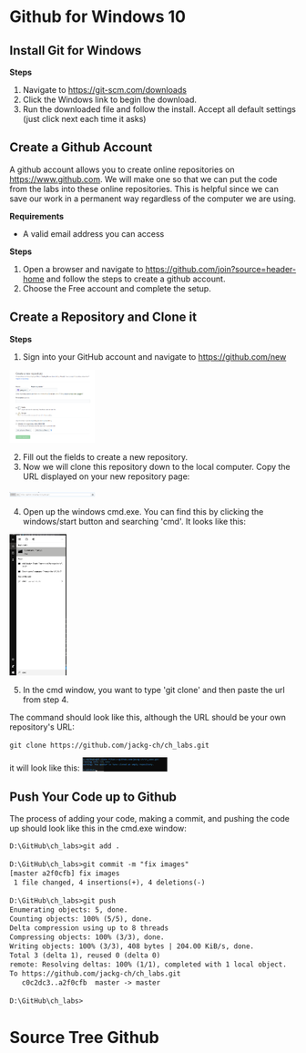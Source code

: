 # Github for Windows 10

## Install Git for Windows

**Steps**
1) Navigate to https://git-scm.com/downloads
2) Click the Windows link to begin the download.
3) Run the downloaded file and follow the install. Accept all default settings (just click next each time it asks)


## Create a Github Account

A github account allows you to create online repositories on https://www.github.com. We will make one so that we can put the code from the labs into these online repositories. This is helpful since we can save our work in a permanent way regardless of the computer we are using.

**Requirements**
- A valid email address you can access

**Steps**
1) Open a browser and navigate to https://github.com/join?source=header-home and follow the steps to create a github account.
2) Choose the Free account and complete the setup.

## Create a Repository and Clone it

**Steps**
1) Sign into your GitHub account and navigate to https://github.com/new

<img src="https://github.com/jackg-ch/ch_labs/blob/master/images/account_newrepo.PNG" style="width:150px;"/>

2) Fill out the fields to create a new repository.
3) Now we will clone this repository down to the local computer. Copy the URL displayed on your new repository page:

<img src="https://github.com/jackg-ch/ch_labs/blob/master/images/account_httpslink.PNG" style="width:150px;"/>

4) Open up the windows cmd.exe. You can find this by clicking the windows/start button and searching 'cmd'. It looks like this:

<img src="https://github.com/jackg-ch/ch_labs/blob/master/images/git_cmd.PNG" style="width:100px;"/>

5) In the cmd window, you want to type 'git clone' and then paste the url from step 4.

The command should look like this, although the URL should be your own repository's URL:

`
 git clone https://github.com/jackg-ch/ch_labs.git
`

it will look like this:
<img src="https://github.com/jackg-ch/ch_labs/blob/master/images/git_clone.PNG" style="width:150px;"/>



## Push Your Code up to Github



The process of adding your code, making a commit, and pushing the code up should look like this in the cmd.exe window:
```
D:\GitHub\ch_labs>git add .

D:\GitHub\ch_labs>git commit -m "fix images"
[master a2f0cfb] fix images
 1 file changed, 4 insertions(+), 4 deletions(-)

D:\GitHub\ch_labs>git push
Enumerating objects: 5, done.
Counting objects: 100% (5/5), done.
Delta compression using up to 8 threads
Compressing objects: 100% (3/3), done.
Writing objects: 100% (3/3), 408 bytes | 204.00 KiB/s, done.
Total 3 (delta 1), reused 0 (delta 0)
remote: Resolving deltas: 100% (1/1), completed with 1 local object.
To https://github.com/jackg-ch/ch_labs.git
   c0c2dc3..a2f0cfb  master -> master

D:\GitHub\ch_labs>
```



# Source Tree Github